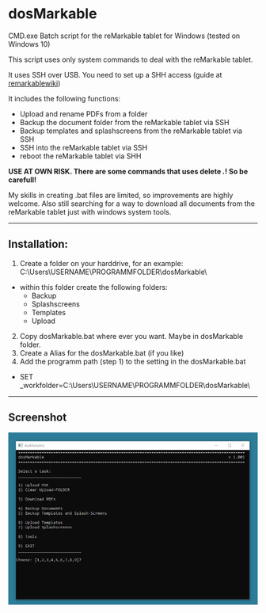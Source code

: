 # dosMarkable
CMD.exe Batch script for the reMarkable tablet for Windows (tested on Windows 10)

This script uses only system commands to deal with the reMarkable tablet.

It uses SSH over USB. You need to set up a SHH access (guide at [remarkablewiki](https://remarkablewiki.com/tech/ssh))

It includes the following functions:
- Upload and rename PDFs from a folder
- Backup the document folder from the reMarkable tablet via SSH
- Backup templates and splashscreens from the reMarkable tablet via SSH
- SSH into the reMarkable tablet via SSH
- reboot the reMarkable tablet via SHH

**USE AT OWN RISK. There are some commands that uses delete *.*! So be carefull!**

My skills in creating .bat files are limited, so improvements are highly welcome.
Also still searching for a way to download all documents from the reMarkable tablet just with windows system tools.

---
## Installation:

1) Create a folder on your harddrive, for an example: C:\Users\USERNAME\PROGRAMMFOLDER\dosMarkable\
- within this folder create the following folders:
  - Backup
  - Splashscreens
  - Templates
  - Upload
2) Copy dosMarkable.bat where ever you want. Maybe in dosMarkable folder.
3) Create a Alias for the dosMarkable.bat (if you like)
4) Add the programm path (step 1) to the setting in the dosMarkable.bat
- SET _workfolder=C:\Users\USERNAME\PROGRAMMFOLDER\dosMarkable\

---
## Screenshot
![Screenshot](screenshot.jpg)

